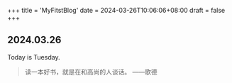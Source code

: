 +++
title = 'MyFitstBlog'
date = 2024-03-26T10:06:06+08:00
draft = false
+++

## 2024.03.26
Today is Tuesday. 
> 读一本好书，就是在和高尚的人谈话。 ——歌德